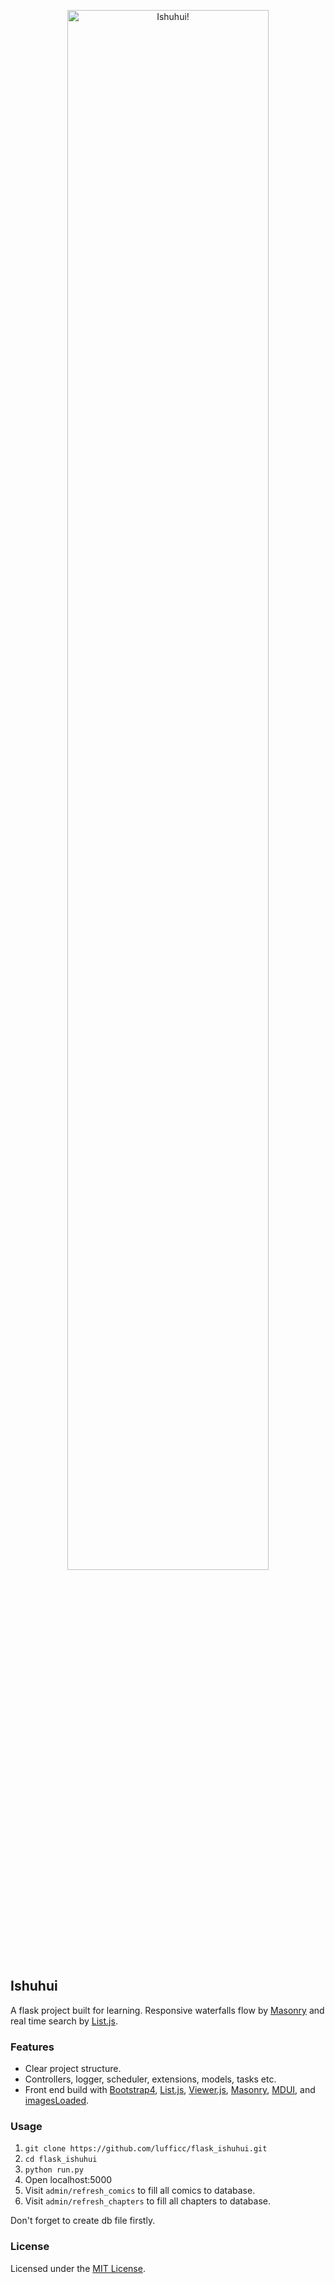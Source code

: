 <p align="center">
  <img src="https://i.loli.net/2017/08/27/59a2ca890206c.gif" style="width:80%" alt="Ishuhui!"/>
</p>

## Ishuhui

A flask project built for learning. Responsive waterfalls flow by [Masonry](https://masonry.desandro.com/) 
and real time search by [List.js](http://listjs.com).

### Features

* Clear project structure.
* Controllers, logger, scheduler, extensions, models, tasks etc.
* Front end build with [Bootstrap4](https://github.com/twbs/bootstrap), [List.js](http://listjs.com), [Viewer.js](https://fengyuanchen.github.io/viewerjs/), [Masonry](https://masonry.desandro.com/), [MDUI](https://www.mdui.org/), and [imagesLoaded](https://imagesloaded.desandro.com/).

### Usage

1. `git clone https://github.com/lufficc/flask_ishuhui.git`
1. `cd flask_ishuhui`
1. `python run.py`
1. Open localhost:5000
1. Visit `admin/refresh_comics` to fill all comics to database.
1. Visit `admin/refresh_chapters` to fill all chapters to database.

Don't forget to create db file firstly.

### License

Licensed under the [MIT License](http://kbrsh.github.io/license).